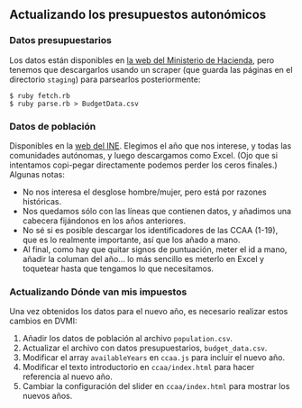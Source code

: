 ## Actualizando los presupuestos autonómicos

### Datos presupuestarios

Los datos están disponibles en [la web del Ministerio de Hacienda][1], pero tenemos que descargarlos usando un scraper (que guarda las páginas en el directorio `staging`) para parsearlos posteriormente:

    $ ruby fetch.rb
    $ ruby parse.rb > BudgetData.csv

[1]: http://serviciosweb.meh.es/apps/publicacionpresupuestos/aspx/inicio.aspx

### Datos de población

Disponibles en la [web del INE][2]. Elegimos el año que nos interese, y todas las comunidades autónomas, y luego descargamos como Excel. (Ojo que si intentamos copi-pegar directamente podemos perder los ceros finales.) Algunas notas:

 * No nos interesa el desglose hombre/mujer, pero está por razones históricas.
 * Nos quedamos sólo con las líneas que contienen datos, y añadimos una cabecera fijándonos en los años anteriores.
 * No sé si es posible descargar los identificadores de las CCAA (1-19), que es lo realmente importante, así que los añado a mano.
 * Al final, como hay que quitar signos de puntuación, meter el id a mano, añadir la columan del año... lo más sencillo es meterlo en Excel y toquetear hasta que tengamos lo que necesitamos.

[2]: http://www.ine.es/jaxiT3/Tabla.htm?t=2853&L=0

### Actualizando Dónde van mis impuestos

Una vez obtenidos los datos para el nuevo año, es necesario realizar estos cambios en DVMI:

1. Añadir los datos de población al archivo `population.csv`.
2. Actualizar el archivo con datos presupuestarios, `budget_data.csv`.
3. Modificar el array `availableYears` en `ccaa.js` para incluir el nuevo año.
4. Modificar el texto introductorio en `ccaa/index.html` para hacer referencia al nuevo año.
5. Cambiar la configuración del slider en `ccaa/index.html` para mostrar los nuevos años.